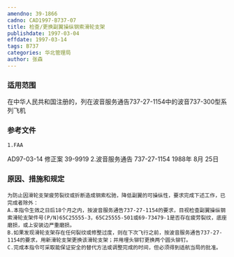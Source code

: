```yaml
---
amendno: 39-1866
cadno: CAD1997-B737-07
title: 检查/更换副翼操纵钢索滑轮支架
publishdate: 1997-03-04
effdate: 1997-03-14
tags: B737
categories: 华北管理局
author: 张森
---
```


### 适用范围 
在中华人民共和国注册的，列在波音服务通告737-27-1154中的波音737-300型系列飞机

<!--more-->
### 参考文件
    1.FAA 
AD97-03-14 修正案 39-9919 
    2.波音服务通告 737-27-1154  1988年 8月 25日

### 原因、措施和规定 
    为防止因滑轮支架疲劳裂纹或折断造成钢索松驰，降低副翼的可操纵性，要求完成下述工作，已完成者除外： 
    A.本指令生效之日后18个月之内，按波音服务通告737-27-1154的要求，目视检查副翼操纵钢索滑轮支架件号(P/N)65C25555-3，65C25555-501或69-73479-1是否存在疲劳裂纹，底座磨损，或上安装边严重磨损。 
    B.如果发现滑轮支架存在任何裂纹或修整过度，则在下次飞行之前，按波音服务通告737-27-1154的要求，用新滑轮支架更换该滑轮支架；并用埋头铆钉更换两个圆头铆钉。
    C.完成本指令可采取能保证安全的替代方法或调整完成的时间，但必须得到适航当局的批准。

  
